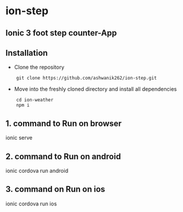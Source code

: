 # ion-step
## Ionic 3 foot step counter-App

## Installation
- Clone the repository
~~~~
    git clone https://github.com/ashwanik262/ion-step.git
~~~~
- Move into the freshly cloned directory and install all dependencies
~~~~
    cd ion-weather
    npm i
~~~~

## 1. command to Run on browser
ionic serve

## 2. command to Run on android
ionic cordova run android

## 3. command on Run on ios
ionic cordova run ios
